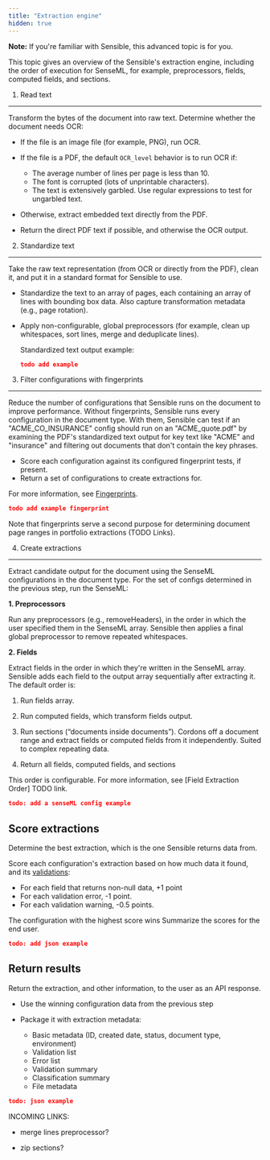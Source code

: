 ```yaml
---
title: "Extraction engine"
hidden: true
---
```


**Note:** If you're familiar with Sensible, this advanced topic is for you. 

This topic gives an overview of the Sensible's extraction engine, including the order of execution for SenseML, for example, preprocessors, fields, computed fields, and sections.

1. Read text
---

Transform the bytes of the document into raw text. Determine whether the document needs OCR:

- If the file is an image file (for example, PNG), run OCR.

- If the file is a PDF, the default `OCR_level` behavior is to run OCR if: 
  - The average number of lines per page is less than 10.
  - The font is corrupted (lots of unprintable characters).
  - The text is extensively garbled. Use regular expressions to test for ungarbled text.

- Otherwise, extract embedded text directly from the PDF.

- Return the direct PDF text if possible, and otherwise the OCR output.

2. Standardize text
----

Take the raw text representation (from OCR or directly from the PDF), clean it, and put it in a standard format for Sensible to use.

- Standardize the text to an array of pages, each containing an array of lines with bounding box data. Also capture transformation metadata (e.g., page rotation).

- Apply non-configurable, global preprocessors (for example, clean up whitespaces, sort lines, merge and deduplicate lines).

  Standardized text output example:

  ```json
  todo add example
  ```

  

3. Filter configurations with fingerprints
----

Reduce the number of configurations that Sensible runs on the document to improve performance. Without fingerprints, Sensible runs every configuration in the document type. With them, Sensible can test if an "ACME_CO_INSURANCE" config should run on an "ACME_quote.pdf" by examining the PDF's standardized text output for key text like "ACME" and "insurance" and filtering out documents that don't contain the key phrases. 

- Score each configuration against its configured fingerprint tests, if present.  
- Return a set of configurations to create extractions for.

For more information, see [Fingerprints](doc:fingerprint).

```json
todo add example fingerprint
```

Note that fingerprints serve a second purpose for determining document page ranges in portfolio extractions (TODO Links).

4. Create extractions
----

Extract candidate output for the document using the SenseML configurations in the document type. For the set of configs determined in the previous step, run the SenseML:

**1. Preprocessors**

Run any preprocessors (e.g., removeHeaders), in the order in which the user specified them in the SenseML array. Sensible then applies a final global preprocessor to remove repeated whitespaces. 

**2. Fields**

Extract fields in the order in which they're written in the SenseML array.  Sensible adds each field to the output array sequentially after extracting it. The default order is:

1. Run fields array.
2. Run computed fields, which transform fields output.
3. Run sections (“documents inside documents”). Cordons off a document range and extract fields or computed fields from it independently. Suited to complex repeating data.

4. Return all fields, computed fields, and sections

This order is configurable. For more information, see [Field Extraction Order] TODO link.



```json
todo: add a senseML config example
```



Score extractions
---

Determine the best extraction, which is the one Sensible returns data from.

Score each configuration's extraction based on how much data it found, and its [validations](doc:validate-extractions):

- For each field that returns non-null data, +1 point
- For each validation error, -1 point.
- For each validation warning, -0.5 points.

The configuration with the highest score wins
Summarize the scores for the end user.

```json
todo: add json example
```




Return results
----

Return the extraction, and other information, to the user as an API response. 

- Use the winning configuration data from the previous step

- Package it with extraction metadata:
  -  Basic metadata (ID, created date, status, document type, environment)
  - Validation list
  - Error list
  - Validation summary
  - Classification summary
  - File metadata

```json
todo: json example
```

INCOMING LINKS:

- merge lines preprocessor?

- zip sections?

  




